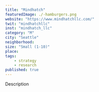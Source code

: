```yaml
---
title: "Mindhatch"
featuredImage: ./-hamburgers.png
website: "https://www.mindhatchllc.com/"
twit: "mindhatchllc"
inst: "mindhatch_llc"
category: "M"
city: "Seattle"
neighborhood:
size: "Small (1-10)"
place: 
tags:
    - strategy
    - research
published: true
---
```


Description
